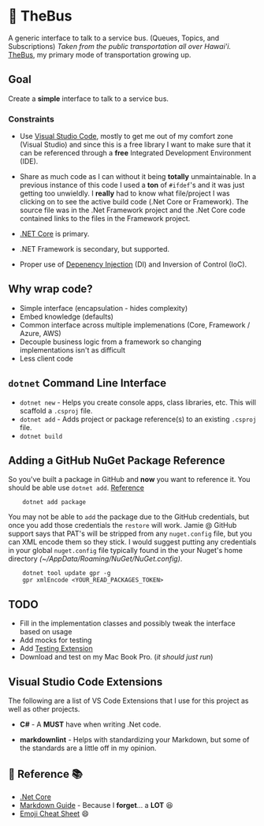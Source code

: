 # :bus: TheBus

A generic interface to talk to a service bus. (Queues, Topics, and Subscriptions) *Taken from the public transportation all over Hawai'i.*  [TheBus](http://www.thebus.org/), my primary mode of transportation growing up.

## Goal

Create a **simple** interface to talk to a service bus.

### Constraints

* Use [Visual Studio Code](https://code.visualstudio.com/), mostly to get me out of my comfort zone (Visual Studio) and since this is a free library I want to make sure that it can be referenced through a **free** Integrated Development Environment (IDE).

* Share as much code as I can without it being **totally** unmaintainable. In a previous instance of this code I used a **ton** of `#ifdef`'s and it was just getting too unwieldly. I **really** had to know what file/project I was clicking on to see the active build code (.Net Core or Framework).  The source file was in the .Net Framework project and the .Net Core code contained links to the files in the Framework project.

* [.NET Core](https://dotnet.microsoft.com/download/dotnet-core) is primary.

* .NET Framework is secondary, but supported.

* Proper use of [Depenency Injection](https://docs.microsoft.com/en-us/aspnet/core/fundamentals/dependency-injection) (DI) and Inversion of Control (IoC).

## Why wrap code?

* Simple interface (encapsulation - hides complexity)
* Embed knowledge (defaults)
* Common interface across multiple implemenations (Core, Framework / Azure, AWS)
* Decouple business logic from a framework so changing implementations isn't as difficult
* Less client code

## `dotnet` Command Line Interface

* `dotnet new` - Helps you create console apps, class libraries, etc.  This will scaffold a `.csproj` file.
* `dotnet add` - Adds project or package reference(s) to an existing `.csproj` file.
* `dotnet build`

## Adding a GitHub NuGet Package Reference

So you've built a package in GitHub and **now** you want to reference it.  You should be able use `dotnet add`. [Reference](https://docs.microsoft.com/en-us/dotnet/core/tools/dotnet-add-package)

        dotnet add package

You may not be able to `add` the package due to the GitHub credentials, but once you add those credentials the `restore` will work.
Jamie @ GitHub support says that PAT's will be stripped from any `nuget.config` file, but you can XML encode them so they stick.
I would suggest putting any credentials in your global `nuget.config` file typically found in the your Nuget's home directory
*(~/AppData/Roaming/NuGet/NuGet.config)*.

        dotnet tool update gpr -g
        gpr xmlEncode <YOUR_READ_PACKAGES_TOKEN>

## TODO

* Fill in the implementation classes and possibly tweak the interface based on usage
* Add mocks for testing
* Add [Testing Extension](https://code.visualstudio.com/api/working-with-extensions/testing-extension)
* Download and test on my Mac Book Pro. (*it should just run*)

## Visual Studio Code Extensions

The following are a list of VS Code Extensions that I use for this project as well as other projects.

* **C#** - A **MUST** have when writing .Net code.

* **markdownlint** - Helps with standardizing your Markdown, but some of the standards are a little off in my opinion.

## :book: Reference :books:

* [.Net Core](https://docs.microsoft.com/en-us/dotnet/core/)
* [Markdown Guide](https://www.markdownguide.org/basic-syntax) - Because I **forget**...  a **LOT** :laughing:
* [Emoji Cheat Sheet](https://www.webfx.com/tools/emoji-cheat-sheet/) :smile:
